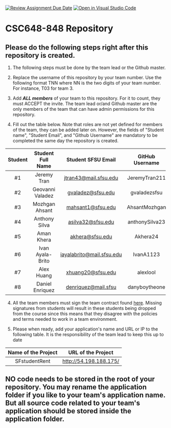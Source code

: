 [![Review Assignment Due Date](https://classroom.github.com/assets/deadline-readme-button-24ddc0f5d75046c5622901739e7c5dd533143b0c8e959d652212380cedb1ea36.svg)](https://classroom.github.com/a/Js4uHtYT)
[![Open in Visual Studio Code](https://classroom.github.com/assets/open-in-vscode-718a45dd9cf7e7f842a935f5ebbe5719a5e09af4491e668f4dbf3b35d5cca122.svg)](https://classroom.github.com/online_ide?assignment_repo_id=11691893&assignment_repo_type=AssignmentRepo)
# CSC648-848 Repository

## Please do the following steps right after this repository is created.

1. The following steps must be done by the team lead or the Github master. 

2. Replace the username of this repository by your team number. Use the following format TNN where NN is the two digits of your team number. For instance, T03 for team 3. 

2. Add ***ALL members*** of your team to this repository. For it to count, they must ACCEPT the invite. The team lead or/and Github master are the only members of the team that can have admin permissions for this repository. 

3. Fill out the table below. Note that roles are not yet defined for members of the team, they can be added later on. However, the fields of "Student name", "Student Email", and "Github Username" are mandatory to be completed the same day the repository is created. 


| Student      | Student Full Name |Student SFSU Email     | GitHub Username | Discord Username   |        Role         |
|    :---:     |   :---:           |       :---:           |     :---:       |        :---:       |        :---:        | 
|      #1      |  Jeremy Tran      | jtran43@mail.sfsu.edu | JeremyTran211   |    Jeremy Tran     |     Lead            |
|      #2      |  Geovanni Valadez | gvaladez@sfsu.edu     | gvaladezsfsu    |    warioyaeger     |     Front End Lead  |  
|      #3      |  Mozhgan Ahsant   | mahsant1@sfsu.edu     | AhsantMozhgan   |      .mozhgan      |     Scrum Master    |
|      #4      |  Anthony Silva    | asilva32@sfsu.edu     | anthonySilva23  |   Anthony.Silva.5  |     Database Lead   |
|      #5      |  Aman Khera       | akhera@sfsu.edu       | Akhera24        |  cashiermoneymon   |     Back End Lead   |  
|      #6      | Ivan Ayala-Brito  | iayalabrito@mail.sfsu.edu |  IvanA1123  |  shaquille.oatmeal |  Documenation Master|
|      #7      | Alex Huang        | xhuang20@sfsu.edu     | alexlool        |      mr_spin       |     Back End        |
|      #8      | Daniel Enriquez   |denriquez@mail.sfsu    | danyboytheone   | Daniel Enriquez    |     Front End       | 

4. All the team members must sign the team contract found [here](https://forms.gle/dxATAsa9isXKbcBn7). Missing signatures from students will result in these students being dropped from the course since this means that they disagree with the policies and terms needed to work in a team environment. 

4. Please when ready, add your application's name and URL or IP to the following table. It is the responsibility of the team lead to keep this up to date 

|             Name of the Project               |                            URL of the Project                          | 
|                    :---:                      |                                 :---:                                  |
|   SFstudentRent  |            http://54.198.188.175/      |                                                        
 

## NO code needs to be stored in the root of your repository. You may rename the application folder if you like to your team's application name. But all source code related to your team's application should be stored inside the application folder.
